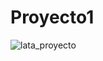 # Proyecto1
![lata_proyecto](https://github.com/Rodzxc/Proyecto1/assets/133074545/3802a3be-8874-41c8-9c09-84f82c6927b3)


